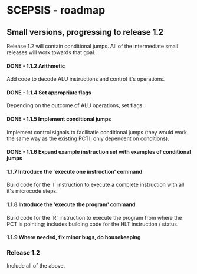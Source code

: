 # SCEPSIS - roadmap

## Small versions, progressing to release 1.2
Release 1.2 will contain conditional jumps. All of the intermediate small releases will work towards that goal.

#### DONE - 1.1.2	Arithmetic
Add code to decode ALU instructions and control it's operations.

#### DONE - 1.1.4	Set appropriate flags
Depending on the outcome of ALU operations, set flags.

#### DONE -  1.1.5	Implement conditional jumps
Implement control signals to facilitatie conditional jumps (they would work the same way as the existing PCTI, only dependent on conditions).

#### DONE -  1.1.6	Expand example instruction set with examples of conditional jumps

#### 1.1.7	Introduce the 'execute one instruction' command
Build code for the 'I' instruction to execute a complete instruction with all it's microcode steps.

#### 1.1.8	Introduce the 'execute the program' command
Build code for the 'R' instruction to execute the program from where the PCT is pointing; includes building code for the HLT instruction / status.

#### 1.1.9	Where needed, fix minor bugs, do housekeeping

### Release 1.2
Include all of the above.

